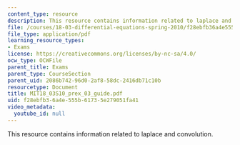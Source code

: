```yaml
---
content_type: resource
description: This resource contains information related to laplace and convolution.
file: /courses/18-03-differential-equations-spring-2010/f28ebfb36a4e555b61735e279051fa41_MIT18_03S10_prex_03_guide.pdf
file_type: application/pdf
learning_resource_types:
- Exams
license: https://creativecommons.org/licenses/by-nc-sa/4.0/
ocw_type: OCWFile
parent_title: Exams
parent_type: CourseSection
parent_uid: 2086b742-96d0-2af8-58dc-2416db71c10b
resourcetype: Document
title: MIT18_03S10_prex_03_guide.pdf
uid: f28ebfb3-6a4e-555b-6173-5e279051fa41
video_metadata:
  youtube_id: null
---
```

This resource contains information related to laplace and convolution.